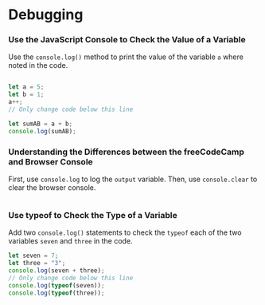 # Debugging

### Use the JavaScript Console to Check the Value of a Variable

Use the ```console.log()``` method to print the value of the variable ```a``` where noted in the code.

```javascript

let a = 5;
let b = 1;
a++;
// Only change code below this line

let sumAB = a + b;
console.log(sumAB);
```

### Understanding the Differences between the freeCodeCamp and Browser Console

First, use ```console.log``` to log the ```output``` variable. Then, use ```console.clear``` to clear the browser console.

```javascript 


```

### Use typeof to Check the Type of a Variable

Add two ```console.log()``` statements to check the ```typeof``` each of the two variables ```seven``` and ```three``` in the code.

```javascript
let seven = 7;
let three = "3";
console.log(seven + three);
// Only change code below this line
console.log(typeof(seven));
console.log(typeof(three));
```